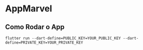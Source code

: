 # AppMarvel

## Como Rodar o App

```flutter run --dart-define=PUBLIC_KEY=YOUR_PUBLIC_KEY --dart-define=PRIVATE_KEY=YOUR_PRIVATE_KEY```